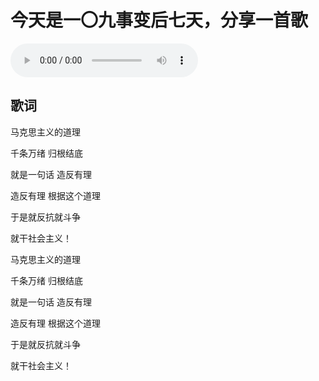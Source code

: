 # 今天是一〇九事变后七天，分享一首歌

![Audio](./_posts/2024-10-16-今天是一〇九事变后七天，分享一首歌.mp3)

## 歌词
马克思主义的道理

千条万绪 归根结底

就是一句话 造反有理

造反有理 根据这个道理

于是就反抗就斗争

就干社会主义！

马克思主义的道理

千条万绪 归根结底

就是一句话 造反有理

造反有理 根据这个道理

于是就反抗就斗争

就干社会主义！